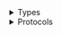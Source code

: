 <details>
<summary>Types</summary>

  - [CloudHsmV2Client](/aws-sdk-swift/reference/0.x/AWSCloudHSMV2/CloudHsmV2Client)
  - [CloudHsmV2Client.CloudHsmV2ClientConfiguration](/aws-sdk-swift/reference/0.x/AWSCloudHSMV2/CloudHsmV2Client.CloudHsmV2ClientConfiguration)
  - [CloudHsmV2ClientLogHandlerFactory](/aws-sdk-swift/reference/0.x/AWSCloudHSMV2/CloudHsmV2ClientLogHandlerFactory)
  - [CloudHsmV2ClientTypes](/aws-sdk-swift/reference/0.x/AWSCloudHSMV2/CloudHsmV2ClientTypes)

</details>

<details>
<summary>Protocols</summary>

  - [CloudHsmV2ClientProtocol](/aws-sdk-swift/reference/0.x/AWSCloudHSMV2/CloudHsmV2ClientProtocol)

</details>
